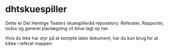 # dhtskuespiller
Dette er Det Hemlige Teaters skuespilleråd reposetory.
Referater, Rapporter, todos og generel planlægning vil blive lagt op her.

Hvis du ikke har styr på at kompile latex dokument, har du kun brug for at kikke i referat mappen.
